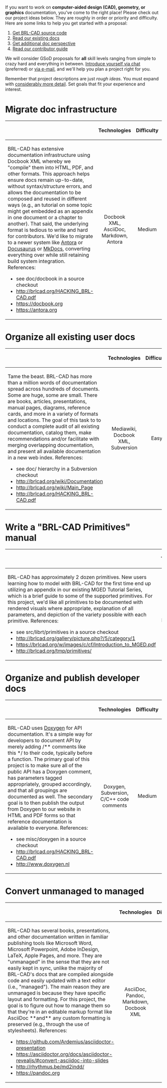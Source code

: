 If you want to work on **computer-aided design (CAD), geometry, or
graphics** documentation, you've come to the right place! Please check
out our project ideas below. They are roughly in order or priority and
difficulty. Here are some links to help you get started with a proposal:

1.  [Get BRL-CAD source code](../doc/Compiling.md)
2.  [Read our existing docs](../doc/Documentation.md)
3.  [Get additional doc perspective](../doc/Main_page.md)
4.  [Read our contributor guide](http://brlcad.org/HACKING_BRL-CAD.pdf)

We will consider GSoD proposals for **all** skill levels ranging from
simple to crazy hard and everything in between. [Introduce yourself via
chat](https://brlcad.zulipchat.com) (preferred) or [via
e-mail](mailto:devs@brlcad.org), and we'll help you plan a project right
for you.

Remember that project descriptions are just *rough ideas*. You must
expand with [considerably more
detail](../Summer_of_Code/Application_Guidelines.md). Set goals
that fit your experience and interest.

# Migrate doc infrastructure

<table>
<thead>
<tr class="header">
<th></th>
<th style="text-align: center;"><p>Technologies</p></th>
<th style="text-align: center;"><p>Difficulty</p></th>
<th style="text-align: center;"><p>Contacts</p></th>
</tr>
</thead>
<tbody>
<tr class="odd">
<td><p>BRL-CAD has extensive documentation infrastructure using Docbook XML whereby we "compile" them into HTML, PDF, and other formats. This approach helps ensure docs remain up-to-date, without syntax/structure errors, and allows the documentation to be composed and reused in different ways (e.g., an tutorial on some topic might get embedded as an appendix in one document or a chapter to another). That said, the underlying format is tedious to write and hard for contributors. We'd like to migrate to a newer system like <a href="https://antora.org">Antora</a> or <a href="https://docusaurus.io">Docusaurus</a> or <a href="https://www.mkdocs.org">MkDocs</a>, converting everything over while still retaining build system integration. References:</p>
<ul>
<li>see doc/docbook in a source checkout</li>
<li><a href="http://brlcad.org/HACKING_BRL-CAD.pdf">http://brlcad.org/HACKING_BRL-CAD.pdf</a></li>
<li><a href="https://docbook.org">https://docbook.org</a></li>
<li><a href="https://antora.org">https://antora.org</a></li>
</ul></td>
<td style="text-align: center;"><p>Docbook XML, AsciiDoc, Markdown, Antora</p></td>
<td style="text-align: center;"><p>Medium</p></td>
<td style="text-align: center;"><p>morrison, rossberg, yapp</p></td>
</tr>
</tbody>
</table>

# Organize all existing user docs

<table>
<thead>
<tr class="header">
<th></th>
<th style="text-align: center;"><p>Technologies</p></th>
<th style="text-align: center;"><p>Difficulty</p></th>
<th style="text-align: center;"><p>Contacts</p></th>
</tr>
</thead>
<tbody>
<tr class="odd">
<td><p>Tame the beast. BRL-CAD has more than a million words of documentation spread across hundreds of documents. Some are huge, some are small. There are books, articles, presentations, manual pages, diagrams, reference cards, and more in a variety of formats and locations. The goal of this task to to conduct a complete audit of all existing documentation, catalog them, make recommendations and/or facilitate with merging overlapping documentation, and present all available documentation in a new web index. References:</p>
<ul>
<li>see doc/ hierarchy in a Subversion checkout</li>
<li><a href="http://brlcad.org/wiki/Documentation">http://brlcad.org/wiki/Documentation</a></li>
<li><a href="http://brlcad.org/wiki/Main_Page">http://brlcad.org/wiki/Main_Page</a></li>
<li><a href="http://brlcad.org/HACKING_BRL-CAD.pdf">http://brlcad.org/HACKING_BRL-CAD.pdf</a></li>
</ul></td>
<td style="text-align: center;"><p>Mediawiki, Docbook XML, Subversion</p></td>
<td style="text-align: center;"><p>Easy</p></td>
<td style="text-align: center;"><p>yapp, morrison, rossberg</p></td>
</tr>
</tbody>
</table>

# Write a "BRL-CAD Primitives" manual

<table>
<thead>
<tr class="header">
<th></th>
<th style="text-align: center;"><p>Technologies</p></th>
<th style="text-align: center;"><p>Difficulty</p></th>
<th style="text-align: center;"><p>Contacts</p></th>
</tr>
</thead>
<tbody>
<tr class="odd">
<td><p>BRL-CAD has approximately 2 dozen primitives. New users learning how to model with BRL-CAD for the first time end up utilizing an appendix in our existing MGED Tutorial Series, which is a brief guide to some of the supported primitives. For this project, we'd like all primitives to be documented with rendered visuals where appropriate, explanation of all parameters, and depiction of the variety possible with each primitive. References:</p>
<ul>
<li>see src/librt/primitives in a source checkout</li>
<li><a href="http://brlcad.org/gallery/picture.php?/5/category/1">http://brlcad.org/gallery/picture.php?/5/category/1</a></li>
<li><a href="https://brlcad.org/w/images/c/cf/Introduction_to_MGED.pdf">https://brlcad.org/w/images/c/cf/Introduction_to_MGED.pdf</a></li>
<li><a href="http://brlcad.org/tmp/primitives/">http://brlcad.org/tmp/primitives/</a></li>
</ul></td>
<td style="text-align: center;"><p>Docbook XML, Subversion, basic reading of C/C++</p></td>
<td style="text-align: center;"><p>Hard</p></td>
<td style="text-align: center;"><p>morrison, rossberg</p></td>
</tr>
</tbody>
</table>

# Organize and publish developer docs

<table>
<thead>
<tr class="header">
<th></th>
<th style="text-align: center;"><p>Technologies</p></th>
<th style="text-align: center;"><p>Difficulty</p></th>
<th style="text-align: center;"><p>Contacts</p></th>
</tr>
</thead>
<tbody>
<tr class="odd">
<td><p>BRL-CAD uses <a href="http://www.doxygen.nl">Doxygen</a> for API documentation. It's a simple way for developers to document API by merely adding /** comments like this */ to their code, typically before a function. The primary goal of this project is to make sure all of the public API has a Doxygen comment, has parameters tagged appropriately, grouped accordingly, and that all groupings are documented as well. The secondary goal is to then publish the output from Doxygen to our website in HTML and PDF forms so that reference documentation is available to everyone. References:</p>
<ul>
<li>see misc/doxygen in a source checkout</li>
<li><a href="http://brlcad.org/HACKING_BRL-CAD.pdf">http://brlcad.org/HACKING_BRL-CAD.pdf</a></li>
<li><a href="http://www.doxygen.nl">http://www.doxygen.nl</a></li>
</ul></td>
<td style="text-align: center;"><p>Doxygen, Subversion, C/C++ code comments</p></td>
<td style="text-align: center;"><p>Medium</p></td>
<td style="text-align: center;"><p>yapp, morrison, rossberg</p></td>
</tr>
</tbody>
</table>

# Convert unmanaged to managed

<table>
<thead>
<tr class="header">
<th></th>
<th style="text-align: center;"><p>Technologies</p></th>
<th style="text-align: center;"><p>Difficulty</p></th>
<th style="text-align: center;"><p>Contacts</p></th>
</tr>
</thead>
<tbody>
<tr class="odd">
<td><p>BRL-CAD has several books, presentations, and other documentation written in familiar publishing tools like Microsoft Word, Microsoft Powerpoint, Adobe InDesign, LaTeX, Apple Pages, and more. They are "unmanaged" in the sense that they are not easily kept in sync, unlike the majority of BRL-CAD's docs that are compiled alongside code and easily updated with a text editor (i.e., "managed"). The main reason they are unmanaged is because they have specific layout and formatting. For this project, the goal is to figure out how to manage them so that they're in an editable markup format like AsciiDoc **and** any custom formatting is preserved (e.g., through the use of stylesheets). References:</p>
<ul>
<li><a href="https://github.com/Ardemius/asciidoctor-presentation">https://github.com/Ardemius/asciidoctor-presentation</a></li>
<li><a href="https://asciidoctor.org/docs/asciidoctor-revealjs/#convert-asciidoc-into-slides">https://asciidoctor.org/docs/asciidoctor-revealjs/#convert-asciidoc-into-slides</a></li>
<li><a href="http://rhythmus.be/md2indd/">http://rhythmus.be/md2indd/</a></li>
<li><a href="https://pandoc.org">https://pandoc.org</a></li>
</ul></td>
<td style="text-align: center;"><p>AsciiDoc, Pandoc, Markdown, Docbook XML</p></td>
<td style="text-align: center;"><p>Hard</p></td>
<td style="text-align: center;"><p>yapp, morrison, rossberg</p></td>
</tr>
</tbody>
</table>
